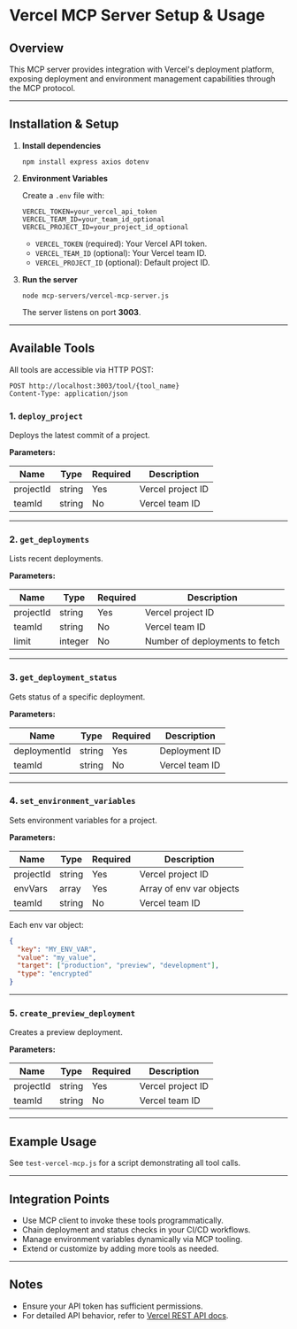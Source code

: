 # Vercel MCP Server Setup & Usage

## Overview
This MCP server provides integration with Vercel's deployment platform, exposing deployment and environment management capabilities through the MCP protocol.

---

## Installation & Setup

1. **Install dependencies**
   
   ```
   npm install express axios dotenv
   ```

2. **Environment Variables**

   Create a `.env` file with:

   ```
   VERCEL_TOKEN=your_vercel_api_token
   VERCEL_TEAM_ID=your_team_id_optional
   VERCEL_PROJECT_ID=your_project_id_optional
   ```

   - `VERCEL_TOKEN` (required): Your Vercel API token.
   - `VERCEL_TEAM_ID` (optional): Your Vercel team ID.
   - `VERCEL_PROJECT_ID` (optional): Default project ID.

3. **Run the server**

   ```
   node mcp-servers/vercel-mcp-server.js
   ```

   The server listens on port **3003**.

---

## Available Tools

All tools are accessible via HTTP POST:

```
POST http://localhost:3003/tool/{tool_name}
Content-Type: application/json
```

### 1. `deploy_project`

Deploys the latest commit of a project.

**Parameters:**

| Name       | Type   | Required | Description                     |
|------------|--------|----------|--------------------------------|
| projectId  | string | Yes      | Vercel project ID              |
| teamId     | string | No       | Vercel team ID                 |

---

### 2. `get_deployments`

Lists recent deployments.

**Parameters:**

| Name       | Type    | Required | Description                     |
|------------|---------|----------|--------------------------------|
| projectId  | string  | Yes      | Vercel project ID              |
| teamId     | string  | No       | Vercel team ID                 |
| limit      | integer | No       | Number of deployments to fetch |

---

### 3. `get_deployment_status`

Gets status of a specific deployment.

**Parameters:**

| Name         | Type   | Required | Description             |
|--------------|--------|----------|-------------------------|
| deploymentId | string | Yes      | Deployment ID           |
| teamId       | string | No       | Vercel team ID          |

---

### 4. `set_environment_variables`

Sets environment variables for a project.

**Parameters:**

| Name       | Type    | Required | Description                     |
|------------|---------|----------|--------------------------------|
| projectId  | string  | Yes      | Vercel project ID              |
| envVars    | array   | Yes      | Array of env var objects       |
| teamId     | string  | No       | Vercel team ID                 |

Each env var object:

```json
{
  "key": "MY_ENV_VAR",
  "value": "my_value",
  "target": ["production", "preview", "development"],
  "type": "encrypted"
}
```

---

### 5. `create_preview_deployment`

Creates a preview deployment.

**Parameters:**

| Name       | Type   | Required | Description            |
|------------|--------|----------|------------------------|
| projectId  | string | Yes      | Vercel project ID      |
| teamId     | string | No       | Vercel team ID         |

---

## Example Usage

See `test-vercel-mcp.js` for a script demonstrating all tool calls.

---

## Integration Points

- Use MCP client to invoke these tools programmatically.
- Chain deployment and status checks in your CI/CD workflows.
- Manage environment variables dynamically via MCP tooling.
- Extend or customize by adding more tools as needed.

---

## Notes

- Ensure your API token has sufficient permissions.
- For detailed API behavior, refer to [Vercel REST API docs](https://vercel.com/docs/rest-api).